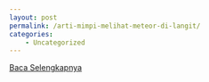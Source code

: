 ```yaml
---
layout: post
permalink: /arti-mimpi-melihat-meteor-di-langit/
categories:
    - Uncategorized
---
```


[Baca Selengkapnya](/06)